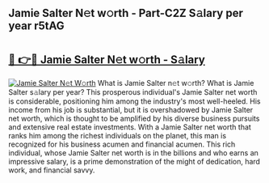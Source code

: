 ## Jamie Salter N𝚎t w𝚘rth - Part-C2Z S𝚊lary per year r5tAG

# <h2><a href="http://gc1o88y.nevu.top/?p=Jamie+Salter">🔗 👉🔴 Jamie Salter N𝚎t w𝚘rth - S𝚊lary</a></h2>

[![Jamie Salter N𝚎t W𝚘rth](https://i.imgur.com/Oavwk0R.jpeg)](http://gc1o88y.nevu.top/?p=Jamie+Salter)
What is Jamie Salter n𝚎t w𝚘rth? What is Jamie Salter s𝚊lary per year?
This prosperous individual's Jamie Salter net worth is considerable, positioning him among the industry's most well-heeled. His income from his job is substantial, but it is overshadowed by Jamie Salter net worth, which is thought to be amplified by his diverse business pursuits and extensive real estate investments. With a Jamie Salter net worth that ranks him among the richest individuals on the planet, this man is recognized for his business acumen and financial acumen. This rich individual, whose Jamie Salter net worth is in the billions and who earns an impressive salary, is a prime demonstration of the might of dedication, hard work, and financial savvy.
